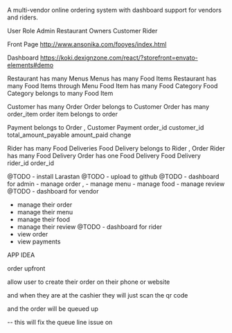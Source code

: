 A multi-vendor online ordering system with dashboard support for vendors and riders. 


User Role
Admin
Restaurant Owners
Customer
Rider

Front Page
http://www.ansonika.com/fooyes/index.html


Dashboard
https://koki.dexignzone.com/react/?storefront=envato-elements#demo


Restaurant has many Menus
Menus has many Food Items
Restaurant has many Food Items through Menu
Food Item has many Food Category
Food Category belongs to many Food Item

Customer has many Order
Order belongs to Customer
Order has many order_item
order item belongs to order

Payment belongs to Order , Customer
Payment
    order_id
    customer_id
    total_amount_payable
    amount_paid
    change

Rider has many Food Deliveries
Food Delivery belongs to Rider , Order
Rider has many Food Delivery
Order has one Food Delivery
Food Delivery  
    rider_id
    order_id

@TODO - install Larastan
@TODO - upload to github
@TODO - dashboard for admin
    - manage order , 
    - manage menu 
    - manage food 
    - manage review  
@TODO - dashboard for vendor
  - manage their order
  - manage their menu
  - manage their food
  - manage their review
@TODO - dashboard for rider
  - view order
  - view payments







APP IDEA

order upfront 

allow user to create their order 
on their phone or website 

and when they are at the cashier 
they will just scan the qr code 

and the order will be queued up 

-- this will fix the queue line issue 
on 